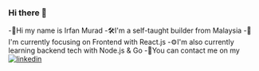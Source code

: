 ### Hi there 👋

-👋Hi my name is Irfan Murad
-🛠️I'm a self-taught builder from Malaysia
-🎨I'm currently focusing on Frontend with React.js
-⚙️I'm also currently learning backend tech with Node.js & Go
-📧You can contact me on my [![linkedin](https://img.shields.io/badge/linkedin-0A66C2?style=for-the-badge&logo=linkedin&logoColor=white)](https://www.linkedin.com/in/irfanmurad/) 
<!--
**0xNafri/0xNafri** is a ✨ _special_ ✨ repository because its `README.md` (this file) appears on your GitHub profile.

Here are some ideas to get you started:

- 🔭 I’m currently working on ...
- 🌱 I’m currently learning ...
- 👯 I’m looking to collaborate on ...
- 🤔 I’m looking for help with ...
- 💬 Ask me about ...
- 📫 How to reach me: ...
- 😄 Pronouns: ...
- ⚡ Fun fact: ...
-->
